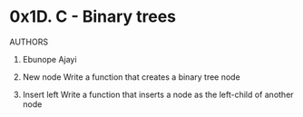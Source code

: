 # 0x1D. C - Binary trees
AUTHORS
1. Ebunope Ajayi

0. New node
Write a function that creates a binary tree node
1. Insert left
Write a function that inserts a node as the left-child of another node
